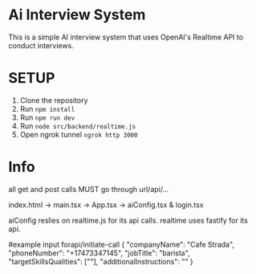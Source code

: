 # Ai Interview System

This is a simple AI interview system that uses OpenAI's Realtime API to conduct interviews.

# SETUP
1. Clone the repository
2. Run `npm install`
3. Run `npm run dev`
4. Run `node src/backend/realtime.js`
5. Open ngrok tunnel `ngrok http 3000`


# Info
all get and post calls MUST go through url/api/...

index.html -> main.tsx -> App.tsx -> aiConfig.tsx & login.tsx

aiConfig reslies on realtime.js for its api calls. realtime uses fastify for its api.

#example input forapi/initiate-call
{
    "companyName": "Cafe Strada",
    "phoneNumber": "+17473347145",
    "jobTitle": "barista",
    "targetSkillsQualities": [""],
    "additionalInstructions": ""
}